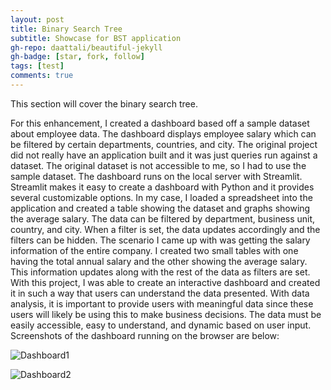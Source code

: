 ```yaml
---
layout: post
title: Binary Search Tree
subtitle: Showcase for BST application
gh-repo: daattali/beautiful-jekyll
gh-badge: [star, fork, follow]
tags: [test]
comments: true
---
```


This section will cover the binary search tree.

For this enhancement, I created a dashboard based off a sample dataset about employee data. The dashboard displays employee salary which can be filtered by certain departments, countries, and city. The original project did not really have an application built and it was just queries run against a dataset. The original dataset is not accessible to me, so I had to use the sample dataset.
The dashboard runs on the local server with Streamlit. Streamlit makes it easy to create a dashboard with Python and it provides several customizable options. In my case, I loaded a spreadsheet into the application and created a table showing the dataset and graphs showing the average salary. The data can be filtered by department, business unit, country, and city. When a filter is set, the data updates accordingly and the filters can be hidden.
The scenario I came up with was getting the salary information of the entire company. I created two small tables with one having the total annual salary and the other showing the average salary. This information updates along with the rest of the data as filters are set. With this project, I was able to create an interactive dashboard and created it in such a way that users can understand the data presented. With data analysis, it is important to provide users with meaningful data since these users will likely be using this to make business decisions. The data must be easily accessible, easy to understand, and dynamic based on user input.
Screenshots of the dashboard running on the browser are below:

![Dashboard1](https://github.com/Fxvargas/Fxvargas.github.io/assets/61395074/b5533e72-8da4-4da7-bd5a-cd4e16af9e67)

![Dashboard2](https://github.com/Fxvargas/Fxvargas.github.io/assets/61395074/244d9146-d758-4a2e-b4bb-b17f70110611)
